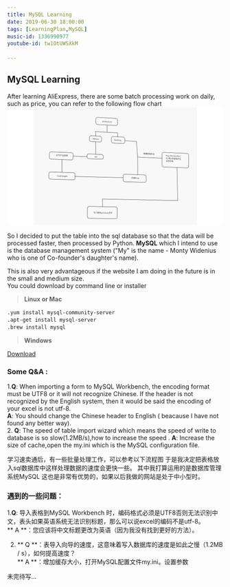 ```yaml
---
title: MySQL Learning
date: 2019-06-30 18:00:00
tags: [LearningPlan,MySQL]
music-id: 1336990977
youtube-id: tw1OtUWSXkM

---
```


## MySQL Learning

After learning AliExpress, there are some batch processing work on daily, such as price, you can refer to the following flow chart
![loading...](/images/SMT/price.png)

So I decided to put the table into the sql database so that the data will be processed faster, then processed by Python.
**MySQL** which I intend to use is the database management system ("My" is the name - Monty Widenius who is one of Co-founder's daughter's name).

This is also very advantageous if the website I am doing in the future is in the small and medium size.  
You could download by command line or installer

>**Linux or Mac**  

~~~sh
.yum install mysql-community-server
.apt-get install mysql-server
.brew install mysql
~~~

>**Windows**

[Download](https://dev.mysql.com/downloads/file/?id=485813)

### Some Q&A :

1.**Q**: When importing a form to MySQL Workbench, the encoding format must be UTF8 or it will not recognize Chinese. If the header is not recognized by the English system, then it would be said the encoding of your excel is not utf-8.  
**A**: You should change the Chinese header to English ( beacause I have not found any better way).  
2. **Q**: The speed of table import wizard which means the speed of write to database is so slow(1.2MB/s),how to increase the speed
. **A**: Increase the size of cache,open the my.ini which is the MySQL configuration file.

学习速卖通后，有一些批量处理工作，可以参考以下流程图
于是我决定把表格放入sql数据库中这样处理数据的速度会更快一些。
其中我打算运用的是数据库管理系统MySQL
这也是非常有优势的，如果以后我做的网站是处于中小型时。

### 遇到的一些问题：

1.**Q**: 导入表格到MySQL Workbench 时，编码格式必须是UTF8否则无法识别中文，表头如果英语系统无法识别标题，那么可以说excel的编码不是utf-8。  
** A **：您应该将中文标题更改为英语（因为我没有找到更好的方法）。  

2. ** Q **：表导入向导的速度，这意味着写入数据库的速度是如此之慢（1.2MB / s），如何提高速度？  
** A **：增加缓存大小，打开MySQL配置文件my.ini。设置参数

未完待写...